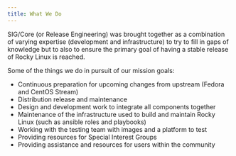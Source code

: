 ```yaml
---
title: What We Do
---
```


SIG/Core (or Release Engineering) was brought together as a combination of varying expertise (development and infrastructure) to try to fill in gaps of knowledge but to also to ensure the primary goal of having a stable release of Rocky Linux is reached.

Some of the things we do in pursuit of our mission goals:

* Continuous preparation for upcoming changes from upstream (Fedora and CentOS Stream)
* Distribution release and maintenance
* Design and development work to integrate all components together
* Maintenance of the infrastructure used to build and maintain Rocky Linux (such as ansible roles and playbooks)
* Working with the testing team with images and a platform to test
* Providing resources for Special Interest Groups
* Providing assistance and resources for users within the community
